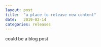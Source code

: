 ```yaml
---
layout: post
title:  "a place to release new content"
date:   2019-02-14
categories: releases
---
```

could be a blog post

